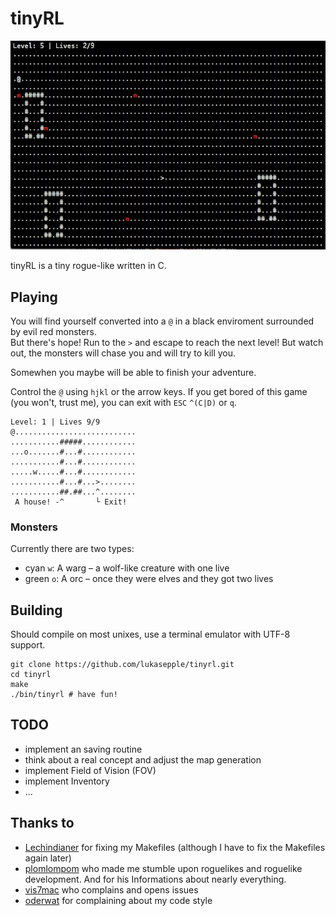 tinyRL
======

![](./screenshot.png)

tinyRL is a tiny rogue-like written in C. 

## Playing
You will find yourself converted into a `@` in a black enviroment surrounded by evil red monsters.  
But there's hope! Run to the `>` and escape to reach the next level! But watch out, the monsters will chase you and will try to kill you.

Somewhen you maybe will be able to finish your adventure.

Control the `@` using `hjkl` or the arrow keys. If you get bored of this game (you won't, trust me), you can exit with `ESC` `^(C|D)` or `q`.

	Level: 1 | Lives 9/9
	@...........................
	...........#####............
	...o.......#...#............
	...........#...#............
	.....w.....#...#............
	...........#...#...>........
	...........##.##...^........
	 A house! -^       └ Exit!

### Monsters
Currently there are two types:

* cyan `w`: A warg – a wolf-like creature with one live
* green `o`: A orc – once they were elves and they got two lives

## Building
Should compile on most unixes, use a terminal emulator with UTF-8 support.

	git clone https://github.com/lukasepple/tinyrl.git
	cd tinyrl
	make
	./bin/tinyrl # have fun!

## TODO
* implement an saving routine
* think about a real concept and adjust the map generation
* implement Field of Vision (FOV)
* implement Inventory
* ...

## Thanks to

* [Lechindianer](https://github.com/Lechindianer) for fixing my Makefiles (although I have to fix the Makefiles again later)
* [plomlompom](https://github.com/plomlompom) who made me stumble upon roguelikes and roguelike development. And for his Informations about nearly everything.
* [vis7mac](https://github.com/vis7mac) who complains and opens issues
* [oderwat](https://github.com/oderwat) for complaining about my code style


